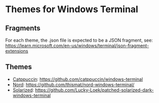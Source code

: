 # Themes for Windows Terminal

## Fragments

For each theme, the .json file is expected to be a JSON fragment, see:
<https://learn.microsoft.com/en-us/windows/terminal/json-fragment-extensions>

## Themes

- [Catppuccin](https://catppuccin.com/): <https://github.com/catppuccin/windows-terminal>
- [Nord](https://www.nordtheme.com/): <https://github.com/thismat/nord-windows-terminal/>
- [Solarized](https://ethanschoonover.com/solarized/): <https://github.com/Lucky-Loek/patched-solarized-dark-windows-terminal>
